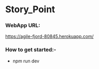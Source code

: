 # Story_Point

### WebApp URL:
https://agile-fjord-80845.herokuapp.com/

### How to get started:-
- npm run dev
